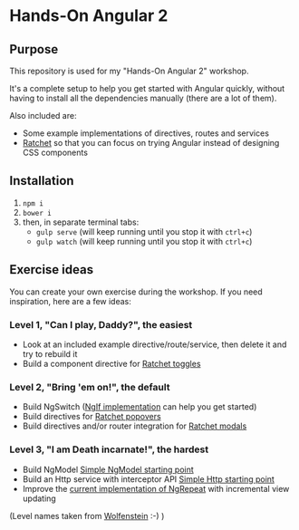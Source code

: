 # Hands-On Angular 2

## Purpose

This repository is used for my "Hands-On Angular 2" workshop.

It's a complete setup to help you get started with Angular quickly, without having to install all the dependencies 
manually (there are a lot of them). 

Also included are:

- Some example implementations of directives, routes and services
- [Ratchet](http://goratchet.com/) so that you can focus on trying Angular instead of designing CSS components


## Installation
 
1. `npm i`
2. `bower i`
3. then, in separate terminal tabs:
    - `gulp serve` (will keep running until you stop it with `ctrl+c`)
    - `gulp watch` (will keep running until you stop it with `ctrl+c`)


## Exercise ideas

You can create your own exercise during the workshop. If you need inspiration, here are a few ideas:

### Level 1, "Can I play, Daddy?", the easiest

- Look at an included example directive/route/service, then delete it and try to rebuild it
- Build a component directive for [Ratchet toggles](http://goratchet.com/components/#toggles)

### Level 2, "Bring 'em on!", the default

- Build NgSwitch ([NgIf implementation](https://github.com/angular/templating/blob/master/src/lib/directive/ng_if.js) 
  can help you get started)
- Build directives for [Ratchet popovers](http://goratchet.com/components/#popovers)
- Build directives and/or router integration for [Ratchet modals](http://goratchet.com/components/#modals)

### Level 3, "I am Death incarnate!", the hardest

- Build NgModel 
  [Simple NgModel starting point](https://github.com/angular/templating/blob/master/src/example/ngmodel/ng-model.js)
- Build an Http service with interceptor API 
  [Simple Http starting point](https://github.com/angular/projects/blob/master/src/services/http.js)
- Improve the 
  [current implementation of NgRepeat](https://github.com/angular/templating/blob/master/src/lib/directive/ng_repeat.js) 
  with incremental view updating

(Level names taken from [Wolfenstein](https://www.youtube.com/watch?v=DnmkA8uX3Sw) :-) )